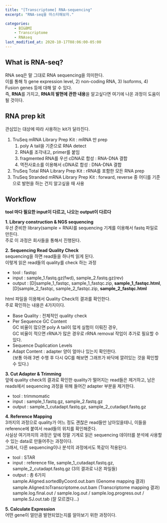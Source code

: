 ```yaml
---
title: "[Transcriptome] RNA-sequencing"
excerpt: "RNA-seq을 마스터해보자."

categories: 
    - BI&BMI
    - Transcriptome
    - RNAseq
last_modified_at: 2020-10-17T08:06:00-05:00
---
```


## What is RNA-seq?

RNA seq은 말 그대로 RNA sequencing을 의미한다.  
이를 통해 1) gene expression level, 2) non-coding RNA, 3) Isoforms, 4) Fusion genes 등에 대해 알 수 있다.  
즉, **RNA**를 가지고, **RNA의 발현에 관한 내용**을 알고싶다면 여기에 나온 과정이 도움이 될 것이다.

## RNA prep kit
관심있는 대상에 따라 사용하는 kit가 달라진다.
1. TruSeq mRNA Library Prep Kit : mRNA 만 prep  
    1) poly A tail을 기준으로 RNA detect
    2) RNA를 조각내고, primer를 붙임
    3) fragmented RNA를 우선 cDNA로 합성 : RNA-DNA 결합
    4) 역전사효소를 이용해서 cDNA로 합성 : DNA-DNA 결합  
2. TruSeq Total RNA Library Prep Kit : rRNA를 포함한 모든 RNA prep
3. TruSeq Stranded mRNA Library Prep Kit : forward, reverse 중 어디를 기준으로 발현을 하는 건지 알고싶을 때 사용

## Workflow
**tool 마다 필요한 input이 다르고, 나오는 output이 다르다**  

**1. Library construction & NGS sequencing**  
우선 준비한 library(sample = RNA)를 sequencing 기계를 이용해서 fastq 파일로 만든다.  
주로 이 과정은 회사들을 통해서 진행된다.

**2. Sequencing Read Quality Check**  
sequencing을 하면 read들을 하나씩 읽게 된다.  
이렇게 읽은 read들의 quality를 check 하는 과정
* tool : fastqc
* input : sample_1.fastq.gz(fwd), sample_2.fastq.gz(rev)
* output : [D]sample_1_fastqc, sample_1_fastqc.zip, **sample_1_fastqc.html**, [D]sample_2_fastqc, sample_2_fastqc.zip, **sample_2_fastqc.html**

html 파일을 이용해서 Quality Check의 결과를 확인한다.  
주로 확인하는 내용은 4가지이다.
* Base Quality : 전체적인 quality check
* Per Sequence GC Content  
GC 비율이 많으면 poly A tail이 많게 실험이 이뤄진 경우,  
GC 비율이 적으면 rRNA가 많은 경우로 rRNA removal 작업이 추가로 필요할 수 있다.
* Sequence Duplication Levels
* Adapt Content : adapter 양이 얼마나 있는지 확인한다.   
(보통 아래 3번 수행 후 다시 QC를 해보면 그래프가 바닥에 깔려있는 것을 확인할 수 있다.)


**3. Cut Adapter & Trimming**  
앞에 quality check의 결과로 확인한 quality가 떨어지는 read들은 제거하고, 남은 reads에서 sequencing 과정을 위해 들어간 adapter 부분을 제거한다.  
* tool : trimmomatic
* input : sample_1.fastq.gz, sample_2.fastq.gz
* output : sample_1_cutadapt.fastq.gz, sample_2_cutadapt.fastq.gz

**4. Reference Mapping**  
3까지의 과정으로 quality가 어느 정도 괜찮은 read들만 남아있을테니, 이들을 reference에 붙여서 read들의 위치를 확인해준다.  
사실상 여기까지의 과정은 앞에 정말 기계로 읽은 sequencing 데이터를 분석에 사용할 수 있는 data로 만들어주는 과정이다.  
그래서, 다른 sequencing이나 분석의 과정에서도 똑같이 적용된다. 
* tool : STAR
* input : reference file, sample_1_cutadapt.fastq.gz, sample_2_cutadapt.fastq.gz (3의 결과로 나온 파일들)
* output : 총 6가지  
sample.Aligned.sortedByCoord.out.bam (Genome mapping 결과)  
sample.Aligned.toTranscriptome.out.bam (Transcriptome mapping 결과)  
sample.log.final.out / sample.log.out / sample.log.progress.out / sample.SJ.out.tab (잘 모르겠다...)  
  
**5. Calculate Expression**  
어떤 gene이 얼만큼 발현되었는지를 알아보기 위한 과정이다.  